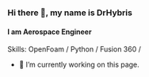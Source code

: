 ### Hi there 👋, my name is DrHybris
#### I am Aerospace Engineer

Skills: OpenFoam / Python / Fusion 360 /

- 🔭 I’m currently working on this page. 




